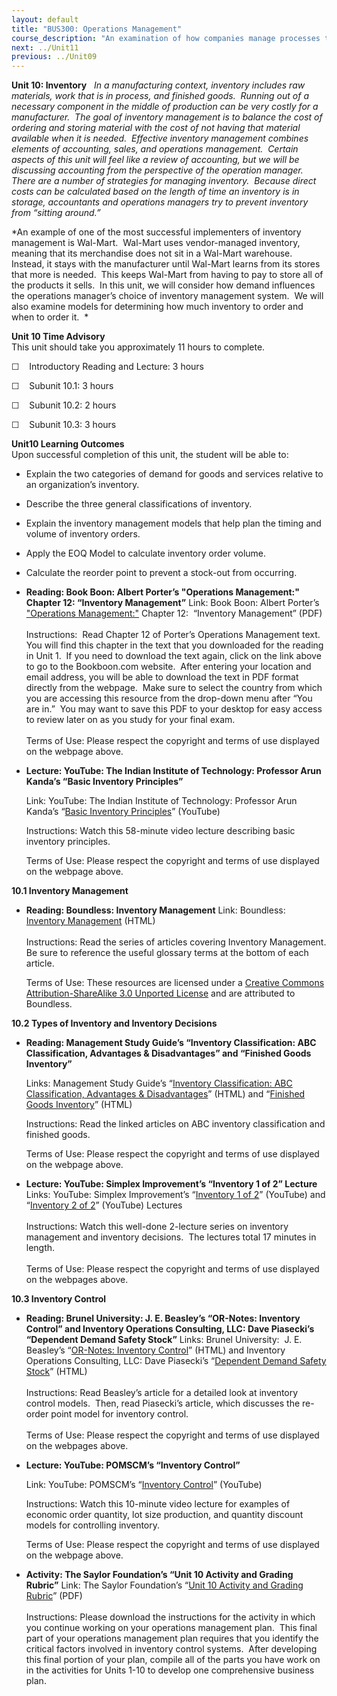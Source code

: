 ```yaml
---
layout: default
title: "BUS300: Operations Management"
course_description: "An examination of how companies manage processes to produce the products or services required by their customers. Topics include product design, supply chain management, quality, inventory, and planning."
next: ../Unit11
previous: ../Unit09
---
```

**Unit 10: Inventory** <span id="10"></span> 
*In a manufacturing context, inventory includes raw materials, work that
is in process, and finished goods.  Running out of a necessary component
in the middle of production can be very costly for a manufacturer.  The
goal of inventory management is to balance the cost of ordering and
storing material with the cost of not having that material available
when it is needed.  Effective inventory management combines elements of
accounting, sales, and operations management.  Certain aspects of this
unit will feel like a review of accounting, but we will be discussing
accounting from the perspective of the operation manager.  There are a
number of strategies for managing inventory.  Because direct costs can
be calculated based on the length of time an inventory is in storage,
accountants and operations managers try to prevent inventory from
“sitting around.”*  
  
 *An example of one of the most successful implementers of inventory
management is Wal-Mart.  Wal-Mart uses vendor-managed inventory, meaning
that its merchandise does not sit in a Wal-Mart warehouse.  Instead, it
stays with the manufacturer until Wal-Mart learns from its stores that
more is needed.  This keeps Wal-Mart from having to pay to store all of
the products it sells.  In this unit, we will consider how demand
influences the operations manager’s choice of inventory management
system.  We will also examine models for determining how much inventory
to order and when to order it.  *

**Unit 10 Time Advisory**  
This unit should take you approximately 11 hours to complete.

☐    Introductory Reading and Lecture: 3 hours

☐    Subunit 10.1: 3 hours

☐    Subunit 10.2: 2 hours

☐    Subunit 10.3: 3 hours

**Unit10 Learning Outcomes**  
Upon successful completion of this unit, the student will be able to:

-   Explain the two categories of demand for goods and services relative
    to an organization’s inventory.
-   Describe the three general classifications of inventory.
-   Explain the inventory management models that help plan the timing
    and volume of inventory orders.
-   Apply the EOQ Model to calculate inventory order volume.
-   Calculate the reorder point to prevent a stock-out from occurring.

-   **Reading: Book Boon: Albert Porter’s "Operations Management:"
    Chapter 12: “Inventory Management”**
    Link: Book Boon: Albert Porter’s ["Operations
    Management:"](http://bookboon.com/en/textbooks/management-organisation/operations-management)
    Chapter 12:  “Inventory Management” (PDF)   
        
     Instructions:  Read Chapter 12 of Porter’s Operations Management
    text.  You will find this chapter in the text that you downloaded
    for the reading in Unit 1.  If you need to download the text again,
    click on the link above to go to the Bookboon.com website.  After
    entering your location and email address, you will be able to
    download the text in PDF format directly from the webpage.  Make
    sure to select the country from which you are accessing this
    resource from the drop-down menu after “You are in.”  You may want
    to save this PDF to your desktop for easy access to review later on
    as you study for your final exam.  
        
     Terms of Use: Please respect the copyright and terms of use
    displayed on the webpage above.

-   **Lecture: YouTube: The Indian Institute of Technology: Professor
    Arun Kanda’s “Basic Inventory Principles”**

    <span class="title1">Link: YouTube: The Indian Institute of
    Technology: Professor Arun Kanda’s “[Basic Inventory
    Principles](http://www.youtube.com/watch?v=tO5MmOBdkxk&playnext=1&list=PL8937F25D2B4FDE56)”
    (YouTube)</span>

    Instructions: Watch this 58-minute video lecture describing basic
    inventory principles.

    Terms of Use: Please respect the copyright and terms of use
    displayed on the webpage above.

**10.1 Inventory Management** <span id="10.1"></span> 
-   **Reading: Boundless: Inventory Management**
    Link: Boundless: [Inventory
    Management](http://resources.saylor.org.s3.amazonaws.com/BUS/BUS300/BUS300-10.1_Inventory-Management-Working-Capital-Management-CC_files/BUS300-10.1_Inventory-Management-Working-Capital-Management-CC.html) (HTML)  
        
     Instructions: Read the series of articles covering Inventory
    Management. Be sure to reference the useful glossary terms at the
    bottom of each article.  
      
     Terms of Use: These resources are licensed under a [Creative
    Commons Attribution-ShareAlike 3.0 Unported
    License](http://creativecommons.org/licenses/by-sa/3.0/) and are
    attributed to Boundless.

**10.2 Types of Inventory and Inventory Decisions** <span
id="10.2"></span> 
-   **Reading: Management Study Guide’s “Inventory Classification: ABC
    Classification, Advantages & Disadvantages” and “Finished Goods
    Inventory”**

    <span class="title1">Links: Management Study Guide’s “[Inventory
    Classification: ABC Classification, Advantages &
    Disadvantages](http://managementstudyguide.com/inventory-classification.htm)”
    (HTML) and “[Finished Goods
    Inventory](http://managementstudyguide.com/finished-goods-inventory.htm)”
    (HTML)</span>

    Instructions: Read the linked articles on ABC inventory
    classification and finished goods.

    Terms of Use: Please respect the copyright and terms of use
    displayed on the webpage above.

-   **Lecture: YouTube: Simplex Improvement’s “Inventory 1 of 2”
    Lecture**
    Links: YouTube: Simplex Improvement’s “[Inventory 1 of
    2](http://www.youtube.com/watch?v=qMNARDnEtfA)” (YouTube) and
    “[Inventory 2 of 2](http://www.youtube.com/watch?v=9Sy2W9hhpS8)”
    (YouTube) Lectures  
        
     Instructions: Watch this well-done 2-lecture series on inventory
    management and inventory decisions.  The lectures total 17 minutes
    in length.  
        
     Terms of Use: Please respect the copyright and terms of use
    displayed on the webpages above.

**10.3 Inventory Control** <span id="10.3"></span> 
-   **Reading: Brunel University: J. E. Beasley’s “OR-Notes: Inventory
    Control” and Inventory Operations Consulting, LLC: Dave Piasecki’s
    “Dependent Demand Safety Stock”**
    Links: Brunel University:  J. E. Beasley’s “[OR-Notes: Inventory
    Control](http://people.brunel.ac.uk/%7Emastjjb/jeb/or/invent.html)”
    (HTML) and Inventory Operations Consulting, LLC: Dave Piasecki’s
    “[Dependent Demand Safety
    Stock](http://www.inventoryops.com/component_safety_stock.htm)”
    (HTML)  
        
     Instructions: Read Beasley’s article for a detailed look at
    inventory control models.  Then, read Piasecki’s article, which
    discusses the re-order point model for inventory control.  
        
     Terms of Use: Please respect the copyright and terms of use
    displayed on the webpages above.

-   **Lecture: YouTube: POMSCM’s “Inventory Control”**

    <span class="title1">Link: YouTube: POMSCM’s “[Inventory
    Control](http://www.youtube.com/watch?v=HnwML_qWSeA)”
    (YouTube)</span>

    Instructions: Watch this 10-minute video lecture for examples of
    economic order quantity, lot size production, and quantity discount
    models for controlling inventory.

    Terms of Use: Please respect the copyright and terms of use
    displayed on the webpage above.

-   **Activity: The Saylor Foundation’s “Unit 10 Activity and Grading
    Rubric”**
    Link: The Saylor Foundation’s “[Unit 10 Activity and Grading
    Rubric](http://www.saylor.org/site/wp-content/uploads/2012/06/BUS300-Unit-10-Assignment-FINAL.pdf)”
    (PDF)  
        
     Instructions: Please download the instructions for the activity in
    which you continue working on your operations management plan.  This
    final part of your operations management plan requires that you
    identify the critical factors involved in inventory control
    systems.  After developing this final portion of your plan, compile
    all of the parts you have work on in the activities for Units 1-10
    to develop one comprehensive business plan.


